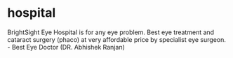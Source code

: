# hospital
BrightSight Eye Hospital is for any eye problem. Best eye treatment and cataract surgery (phaco) at very affordable price by specialist eye surgeon. - Best Eye Doctor (DR. Abhishek Ranjan)
